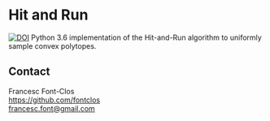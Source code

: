 # Hit and Run
[![DOI](https://zenodo.org/badge/152282588.svg)](https://zenodo.org/badge/latestdoi/152282588)
Python 3.6 implementation of the Hit-and-Run algorithm to uniformly sample convex polytopes.

## Contact
Francesc Font-Clos  
https://github.com/fontclos  
francesc.font@gmail.com
